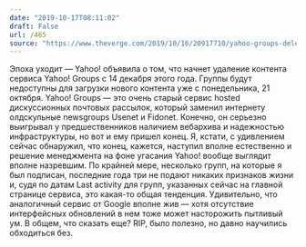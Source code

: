 ```yaml
---
date: "2019-10-17T08:11:02"
draft: False
url: /465
source: "https://www.theverge.com/2019/10/16/20917710/yahoo-groups-deleting-all-content-upload-message-boards-email-communities"
---
```


Эпоха уходит — Yahoo! объявила о том, что начнет удаление контента сервиса Yahoo! Groups с 14 декабря этого года. Группы будут недоступны для загрузки нового контента уже с понедельника, 21 октября.
Yahoo! Groups — это очень старый сервис hosted дискуссионных почтовых рассылок, который заменил интернету олдскульные newsgroups Usenet и Fidonet. Конечно, он серьезно выигрывал у предшественников наличием вебархива и надежностью инфраструктуры, но вот и ему пришел конец.
Я, кстати, с удивлением сейчас обнаружил, что конец, кажется, наступил вполне естественно и решение менеджмента на фоне угасания Yahoo! вообще выглядит вполне назревшим. По крайней мере, несколько групп, на которые я был подписан, последние года три не подают никаких признаков жизни и, судя по датам Last activity для групп, указанных сейчас на главной странице сервиса, это какая-то общая тенденция. Удивительно, что аналогичный сервис от Google вполне жив — хотя отсутствие интерфейсных обновлений в нем тоже может насторожить пытливый ум.
В общем, что сказать еще? RIP, было полезно, но давно научились обходиться без.
